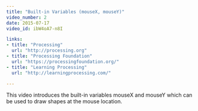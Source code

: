 ```yaml
---
title: "Built-in Variables (mouseX, mouseY)"
video_number: 2
date: 2015-07-17
video_id: ibW4oA7-n8I

links: 
- title: "Processing"
  url: "http://processing.org"
- title: "Processing Foundation"
  url: "https://processingfoundation.org/"
- title: "Learning Processing"
  url: "http://learningprocessing.com/"

---
```


This video introduces the built-in variables mouseX and mouseY which can be used to draw shapes at the mouse location.
